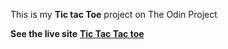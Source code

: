 This is my **Tic tac Toe** project on The Odin Project

**See the live site**
[**Tic Tac Tac toe**](http://w-ud.github.io/the-odin-project-tasks/projects/project-tic-tac-toe/project-tic-tac-toe.html)
